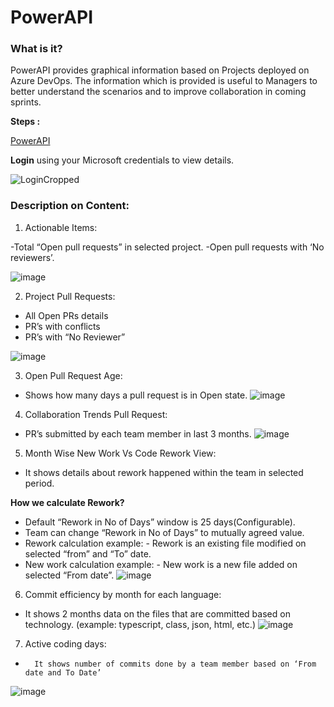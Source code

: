 # PowerAPI

### What is it?

PowerAPI provides graphical information based on Projects deployed on Azure DevOps. The information which is provided is useful to Managers to better understand the scenarios and to improve collaboration in coming sprints.

**Steps :**

[PowerAPI](https://adoanalytics.azurewebsites.net/)

**Login** using your Microsoft credentials to view details.

![LoginCropped](https://user-images.githubusercontent.com/76027933/102349409-4b588180-3fc9-11eb-83cd-87bdb9219ef4.png)

### Description on Content:

1. Actionable Items:

-Total “Open pull requests” in selected project.
-Open pull requests with ‘No reviewers’.

![image](https://user-images.githubusercontent.com/76027933/102451351-4db8eb00-405e-11eb-8bdd-5692544ec84c.png)

2. Project Pull Requests:
-	All Open PRs details
-	PR’s with conflicts
-	PR’s with “No Reviewer”

![image](https://user-images.githubusercontent.com/76027933/102451440-7e008980-405e-11eb-9283-090ee641383b.png)

3. Open Pull Request Age:

- 	Shows how many days a pull request is in Open state.
![image](https://user-images.githubusercontent.com/76027933/102451538-ad16fb00-405e-11eb-957e-bbf292e4ae83.png)

4. Collaboration Trends Pull Request:

- 	PR’s submitted by each team member in last 3 months.
![image](https://user-images.githubusercontent.com/76027933/102451620-d46dc800-405e-11eb-9562-5a9b08e6e5c3.png)

5. Month Wise New Work Vs Code Rework View: 

- 	It shows details about rework happened within the team in selected period.

**How we calculate Rework?**

- 	Default “Rework in No of Days” window is 25 days(Configurable).
-	Team can change “Rework in No of Days” to mutually agreed value.
- 	Rework calculation example: - Rework is an existing file modified on selected “from” and “To” date.
- 	New work calculation example: - New work is a new file added on selected “From date”.
![image](https://user-images.githubusercontent.com/76027933/102451855-4fcf7980-405f-11eb-8652-c218f91903be.png)

6. Commit efficiency by month for each language:

- 	It shows 2 months data on the files that are committed based on technology. (example: typescript, class, json, html, etc.)
![image](https://user-images.githubusercontent.com/76027933/102451920-742b5600-405f-11eb-9130-2665b727f2c4.png)

7. Active coding days:

-       It shows number of commits done by a team member based on ‘From date and To Date’
![image](https://user-images.githubusercontent.com/76027933/102451997-97560580-405f-11eb-90b5-59cfc0f00616.png)

